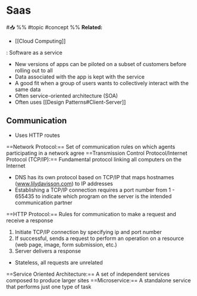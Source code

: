 # Saas
#📥 
%%
#topic
#concept
%%
**Related:**
-  [[Cloud Computing]]


: Software as a service 

- New versions of apps can be piloted on a subset of customers before rolling out to all
- Data associated with the app is kept with the service
- A good fit when a group of users wants to collectively interact with the same data
- Often service-oriented architecture (SOA)
- Often uses [[Design Patterns#Client-Server]]


## Communication
- Uses HTTP routes

==Network Protocol:== Set of communication rules on which agents participating in a network agree 
==Transmission Control Protocol/Internet Protocol (TCP/IP):== Fundamental protocol linking all computers on the Internet 
- DNS has its own protocol based on TCP/IP that maps hostnames (www.lilydavisson.com) to IP addresses
- Establishing a TCP/IP connection requires a port number from 1 - 655435 to indicate which program on the server is the intended communication partner 

==HTTP Protocol:== Rules for communication to make a request and receive a response
1. Initiate TCP/IP connection by specifying ip and port number
2. If successful, sends a request to perform an operation on a resource (web page, image, form submission, etc.)
3. Server delivers a response

- Stateless, all requests are unrelated 

==Service Oriented Architecture:== A set of independent services composed to produce larger sites
==Microservice:== A standalone service that performs just one type of task